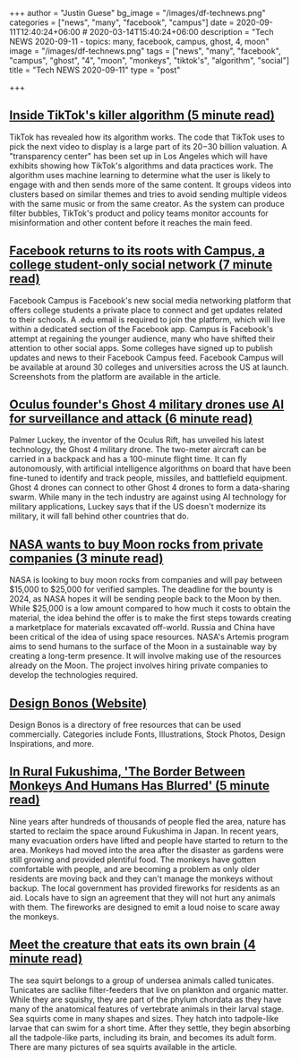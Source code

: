 +++
author = "Justin Guese"
bg_image = "/images/df-technews.png"
categories = ["news", "many", "facebook", "campus"]
date = 2020-09-11T12:40:24+06:00 # 2020-03-14T15:40:24+06:00
description = "Tech NEWS 2020-09-11 - topics: many, facebook, campus, ghost, 4, moon"
image = "/images/df-technews.png"
tags = ["news", "many", "facebook", "campus", "ghost", "4", "moon", "monkeys", "tiktok's", "algorithm", "social"]
title = "Tech NEWS 2020-09-11"
type = "post"

+++

## [Inside TikTok's killer algorithm (5 minute read)](https://www.axios.com/inside-tiktoks-killer-algorithm-52454fb2-6bab-405d-a407-31954ac1cf16.html/1/010001747ca239d3-47bb8d99-0066-4128-9b63-52da36f361d8-000000/V-SocRribA89rO0t3DyYAEZZHkiGPuoKVGP1pDm-LHA=158)

TikTok has revealed how its algorithm works. The code that TikTok uses to pick the next video to display is a large part of its $20-$30 billion valuation. A "transparency center" has been set up in Los Angeles which will have exhibits showing how TikTok's algorithms and data practices work. The algorithm uses machine learning to determine what the user is likely to engage with and then sends more of the same content. It groups videos into clusters based on similar themes and tries to avoid sending multiple videos with the same music or from the same creator. As the system can produce filter bubbles, TikTok's product and policy teams monitor accounts for misinformation and other content before it reaches the main feed.

## [Facebook returns to its roots with Campus, a college student-only social network (7 minute read)](https://techcrunch.com/2020/09/10/facebook-returns-to-its-roots-with-campus-a-college-student-only-social-network//1/010001747ca239d3-47bb8d99-0066-4128-9b63-52da36f361d8-000000/HSqdxonCY-cc122Ztu2p7yoGqu8M8BZQGZVpV1popOc=158)

Facebook Campus is Facebook's new social media networking platform that offers college students a private place to connect and get updates related to their schools. A .edu email is required to join the platform, which will live within a dedicated section of the Facebook app. Campus is Facebook's attempt at regaining the younger audience, many who have shifted their attention to other social apps. Some colleges have signed up to publish updates and news to their Facebook Campus feed. Facebook Campus will be available at around 30 colleges and universities across the US at launch. Screenshots from the platform are available in the article.

## [Oculus founder's Ghost 4 military drones use AI for surveillance and attack (6 minute read)](https://www.cnet.com/news/palmer-luckey-ghost-4-military-drones-can-swarm-into-an-ai-surveillance-system//1/010001747ca239d3-47bb8d99-0066-4128-9b63-52da36f361d8-000000/G-YuqNQ2kSCV-SurvrM99u92J8yJAYNFkGMAjXgk_7c=158)

Palmer Luckey, the inventor of the Oculus Rift, has unveiled his latest technology, the Ghost 4 military drone. The two-meter aircraft can be carried in a backpack and has a 100-minute flight time. It can fly autonomously, with artificial intelligence algorithms on board that have been fine-tuned to identify and track people, missiles, and battlefield equipment. Ghost 4 drones can connect to other Ghost 4 drones to form a data-sharing swarm. While many in the tech industry are against using AI technology for military applications, Luckey says that if the US doesn't modernize its military, it will fall behind other countries that do.

## [NASA wants to buy Moon rocks from private companies (3 minute read)](https://www.theverge.com/2020/9/10/21429850/nasa-moon-rocks-sampling-commercial-space-transaction-lunar-marketplace/1/010001747ca239d3-47bb8d99-0066-4128-9b63-52da36f361d8-000000/CVTkeC4bptrPh6qKS4H-EGXn_Vi71e2_3WKYOt3sEK0=158)

NASA is looking to buy moon rocks from companies and will pay between $15,000 to $25,000 for verified samples. The deadline for the bounty is 2024, as NASA hopes it will be sending people back to the Moon by then. While $25,000 is a low amount compared to how much it costs to obtain the material, the idea behind the offer is to make the first steps towards creating a marketplace for materials excavated off-world. Russia and China have been critical of the idea of using space resources. NASA's Artemis program aims to send humans to the surface of the Moon in a sustainable way by creating a long-term presence. It will involve making use of the resources already on the Moon. The project involves hiring private companies to develop the technologies required.

## [Design Bonos (Website)](https://designbonos.com//1/010001747ca239d3-47bb8d99-0066-4128-9b63-52da36f361d8-000000/nDRuObTJrCx0C9b1XN0n38CV5XEgl0Skoir1QOIBqxk=158)

Design Bonos is a directory of free resources that can be used commercially. Categories include Fonts, Illustrations, Stock Photos, Design Inspirations, and more.

## [In Rural Fukushima, 'The Border Between Monkeys And Humans Has Blurred' (5 minute read)](https://www.npr.org/2020/09/10/904356338/in-rural-fukushima-the-border-between-monkeys-and-humans-has-blurred/1/010001747ca239d3-47bb8d99-0066-4128-9b63-52da36f361d8-000000/pDfllHSkw1fLN1OgbfXBEqOVwD15StsQNCQ8JcEkbZo=158)

Nine years after hundreds of thousands of people fled the area, nature has started to reclaim the space around Fukushima in Japan. In recent years, many evacuation orders have lifted and people have started to return to the area. Monkeys had moved into the area after the disaster as gardens were still growing and provided plentiful food. The monkeys have gotten comfortable with people, and are becoming a problem as only older residents are moving back and they can't manage the monkeys without backup. The local government has provided fireworks for residents as an aid. Locals have to sign an agreement that they will not hurt any animals with them. The fireworks are designed to emit a loud noise to scare away the monkeys.

## [Meet the creature that eats its own brain (4 minute read)](https://goodheartextremescience.wordpress.com/2010/01/27/meet-the-creature-that-eats-its-own-brain//1/010001747ca239d3-47bb8d99-0066-4128-9b63-52da36f361d8-000000/rc3Mh3BKvmIy_FaGuDZpsnEH-e4JKmjfli8ae-UpoWE=158)

The sea squirt belongs to a group of undersea animals called tunicates. Tunicates are saclike filter-feeders that live on plankton and organic matter. While they are squishy, they are part of the phylum chordata as they have many of the anatomical features of vertebrate animals in their larval stage. Sea squirts come in many shapes and sizes. They hatch into tadpole-like larvae that can swim for a short time. After they settle, they begin absorbing all the tadpole-like parts, including its brain, and becomes its adult form. There are many pictures of sea squirts available in the article.

